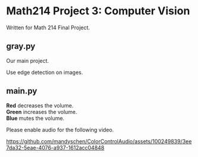 # Math214 Project 3: Computer Vision
Written for Math 214 Final Project.

## gray.py  
Our main project.  

Use edge detection on images.  

## main.py  
**Red** decreases the volume.  
**Green** increases the volume.  
**Blue** mutes the volume.  
  
Please enable audio for the following video.  

https://github.com/mandyschen/ColorControlAudio/assets/100249839/3ee7da32-5eae-4076-a937-1612acc04848

